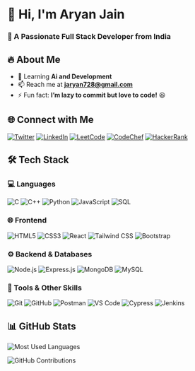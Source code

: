 # 👋 Hi, I'm Aryan Jain

### 🚀 A Passionate Full Stack Developer from India

## 🔥 About Me

- 🌱 Learning **Ai and Development**
- 📫 Reach me at **[jaryan728@gmail.com](mailto:jaryan728@gmail.com)**
- ⚡ Fun fact: **I’m lazy to commit but love to code!** 😆

## 🌐 Connect with Me

[![Twitter](https://img.shields.io/badge/Twitter-%231DA1F2.svg?style=for-the-badge&logo=twitter&logoColor=white)](https://twitter.com/jaryan728)
[![LinkedIn](https://img.shields.io/badge/LinkedIn-%230A66C2.svg?style=for-the-badge&logo=linkedin&logoColor=white)](https://linkedin.com/in/aryan-jain08)
[![LeetCode](https://img.shields.io/badge/LeetCode-%23007ACC.svg?style=for-the-badge&logo=leetcode&logoColor=white)](https://www.leetcode.com/jain042003)
[![CodeChef](https://img.shields.io/badge/CodeChef-%23FFA116.svg?style=for-the-badge&logo=codechef&logoColor=white)](https://www.codechef.com/users/ary0804)
[![HackerRank](https://img.shields.io/badge/HackerRank-%2329A71A.svg?style=for-the-badge&logo=hackerrank&logoColor=white)](https://www.hackerrank.com/aryanjain072)

## 🛠 Tech Stack

### 💻 Languages

![C](https://img.shields.io/badge/C-%2300599C.svg?style=for-the-badge&logo=c&logoColor=white)
![C++](https://img.shields.io/badge/C++-%2300599C.svg?style=for-the-badge&logo=c%2B%2B&logoColor=white)
![Python](https://img.shields.io/badge/Python-%233776AB.svg?style=for-the-badge&logo=python&logoColor=white)
![JavaScript](https://img.shields.io/badge/JavaScript-%23F7DF1E.svg?style=for-the-badge&logo=javascript&logoColor=black)
![SQL](https://img.shields.io/badge/SQL-%23025E8C.svg?style=for-the-badge&logo=postgresql&logoColor=white)

### 🌐 Frontend

![HTML5](https://img.shields.io/badge/HTML5-%23E34F26.svg?style=for-the-badge&logo=html5&logoColor=white)
![CSS3](https://img.shields.io/badge/CSS3-%231572B6.svg?style=for-the-badge&logo=css3&logoColor=white)
![React](https://img.shields.io/badge/React-%2361DAFB.svg?style=for-the-badge&logo=react&logoColor=black)
![Tailwind CSS](https://img.shields.io/badge/TailwindCSS-%2306B6D4.svg?style=for-the-badge&logo=tailwindcss&logoColor=white)
![Bootstrap](https://img.shields.io/badge/Bootstrap-%23563D7C.svg?style=for-the-badge&logo=bootstrap&logoColor=white)

### ⚙ Backend & Databases

![Node.js](https://img.shields.io/badge/Node.js-%23339933.svg?style=for-the-badge&logo=node.js&logoColor=white)
![Express.js](https://img.shields.io/badge/Express.js-%23000000.svg?style=for-the-badge&logo=express&logoColor=white)
![MongoDB](https://img.shields.io/badge/MongoDB-%2347A248.svg?style=for-the-badge&logo=mongodb&logoColor=white)
![MySQL](https://img.shields.io/badge/MySQL-%234479A1.svg?style=for-the-badge&logo=mysql&logoColor=white)

### 🔧 Tools & Other Skills

![Git](https://img.shields.io/badge/Git-%23F05032.svg?style=for-the-badge&logo=git&logoColor=white)
![GitHub](https://img.shields.io/badge/GitHub-%23181717.svg?style=for-the-badge&logo=github&logoColor=white)
![Postman](https://img.shields.io/badge/Postman-%23FF6C37.svg?style=for-the-badge&logo=postman&logoColor=white)
![VS Code](https://img.shields.io/badge/VS%20Code-%23007ACC.svg?style=for-the-badge&logo=visual-studio-code&logoColor=white)
![Cypress](https://img.shields.io/badge/Cypress-%23007ACC.svg?style=for-the-badge&logo=cypress&logoColor=white)
![Jenkins](https://img.shields.io/badge/Jenkins-%23D24939.svg?style=for-the-badge&logo=jenkins&logoColor=white)

## 📊 GitHub Stats

![Most Used Languages](https://github-readme-stats.vercel.app/api/top-langs/?username=jaryan728&layout=compact&theme=dark&hide_border=true)

![GitHub Contributions](https://github-readme-activity-graph.vercel.app/graph?username=jaryan728&theme=react-dark)

